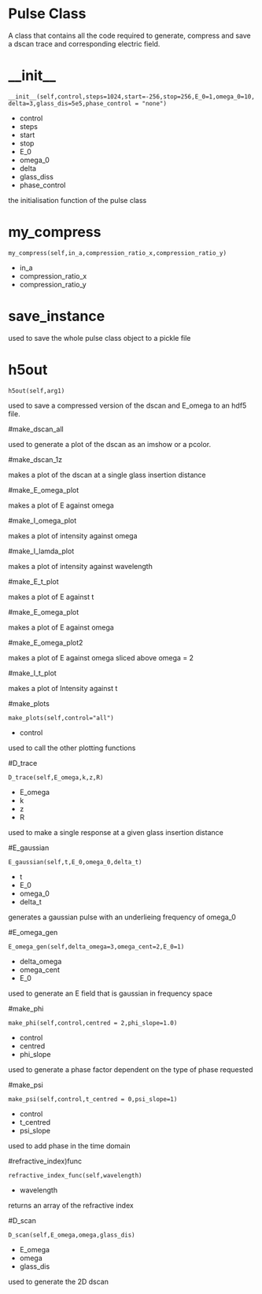 
# Pulse Class

 A class that contains all the code required to generate, compress and save a dscan trace and corresponding electric field.


# \_\_init\_\_

`__init__(self,control,steps=1024,start=-256,stop=256,E_0=1,omega_0=10,delta=3,glass_dis=5e5,phase_control = "none")`


- control
- steps
- start
- stop
- E\_0
- omega\_0
- delta
- glass\_diss
- phase\_control


the initialisation function of the pulse class


# my\_compress


`my_compress(self,in_a,compression_ratio_x,compression_ratio_y)`



- in\_a
- compression\_ratio\_x
- compression\_ratio\_y

# save\_instance

used to save the whole pulse class object to a pickle file


# h5out 


`h5out(self,arg1)`

used to save a compressed version of the dscan and E\_omega to an hdf5 file.


#make\_dscan\_all 

used to generate a plot of the dscan as an imshow or a pcolor.

#make\_dscan\_1z 

makes a plot of the dscan at a single glass insertion distance

#make\_E\_omega\_plot

makes a plot of E against omega

#make\_I\_omega\_plot

makes a plot of intensity against omega


#make\_I\_lamda\_plot


makes a plot of intensity against wavelength

#make\_E\_t\_plot

makes a plot of E against t


#make\_E\_omega\_plot

makes a plot of E against omega


#make\_E\_omega\_plot2

makes a plot of E against omega sliced above omega = 2


#make\_I\_t\_plot

makes a plot of Intensity against t


#make\_plots

`make_plots(self,control="all")`

- control 

used to call the other plotting functions

#D\_trace

`D_trace(self,E_omega,k,z,R)`

- E\_omega
- k
- z 
- R

used to make a single response at a given glass insertion distance


#E\_gaussian


`E_gaussian(self,t,E_0,omega_0,delta_t)`

- t
- E\_0
- omega\_0
- delta\_t

generates a gaussian pulse with an underlieing frequency of omega\_0


#E\_omega\_gen


`E_omega_gen(self,delta_omega=3,omega_cent=2,E_0=1)`

- delta\_omega
- omega\_cent
- E\_0

used to generate an E field that is gaussian in frequency space

#make\_phi


`make_phi(self,control,centred = 2,phi_slope=1.0)`

- control
- centred
- phi\_slope

used to generate a phase factor dependent on the type of phase requested

#make\_psi


`make_psi(self,control,t_centred = 0,psi_slope=1)`

- control
- t\_centred
- psi\_slope

used to add phase in the time domain

#refractive\_index\)func


`refractive_index_func(self,wavelength)`

- wavelength

returns an array of the refractive index

#D\_scan


`D_scan(self,E_omega,omega,glass_dis)`

- E\_omega
- omega
- glass\_dis

used to generate the 2D dscan







